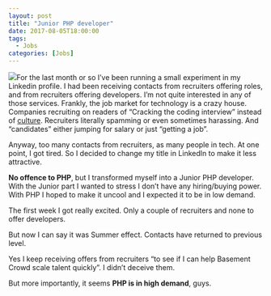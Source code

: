 ```yaml
---
layout: post
title: "Junior PHP developer"
date: 2017-08-05T18:00:00
tags:
  - Jobs
categories: [Jobs]
---
```


![](/img/1*pi12eWmXb5TOZprbCsovaQ.png)For the last month or so I’ve been running a small experiment in my Linkedin profile.
I had been receiving contacts from recruiters offering roles, and from recruiters offering developers.
I’m not quite interested in any of those services. Frankly, the job market for technology is a crazy house. Companies recruiting on readers of “Cracking the coding interview” instead of [culture](https://twitter.com/stevesi/status/891352583511482368). Recruiters literally spamming or even sometimes harassing. And “candidates” either jumping for salary or just “getting a job”.

Anyway, too many contacts from recruiters, as many people in tech. At one point, I got tired. So I decided to change my title in LinkedIn to make it less attractive.

**No offence to PHP**, but I transformed myself into a Junior PHP developer. With the Junior part I wanted to stress I don’t have any hiring/buying power. With PHP I hoped to make it uncool and I expected it to be in low demand.

The first week I got really excited. Only a couple of recruiters and none to offer developers.

But now I can say it was Summer effect. Contacts have returned to previous level.

Yes I keep receiving offers from recruiters “to see if I can help Basement Crowd scale talent quickly”. I didn’t deceive them.

But more importantly, it seems **PHP is in high demand**, guys.

